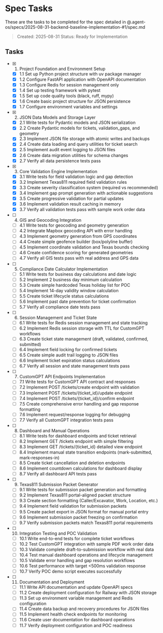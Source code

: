 # Spec Tasks

These are the tasks to be completed for the spec detailed in @.agent-os/specs/2025-08-31-backend-baseline-implementation-#1/spec.md

> Created: 2025-08-31
> Status: Ready for Implementation

## Tasks

- [x] 1. Project Foundation and Environment Setup
  - [x] 1.1 Set up Python project structure with uv package manager
  - [x] 1.2 Configure FastAPI application with OpenAPI documentation
  - [x] 1.3 Configure Redis for session management only
  - [x] 1.4 Set up testing framework with pytest
  - [x] 1.5 Set up code quality tools (black, ruff, mypy)
  - [x] 1.6 Create basic project structure for JSON persistence
  - [x] 1.7 Configure environment variables and settings

- [x] 2. JSON Data Models and Storage Layer
  - [x] 2.1 Write tests for Pydantic models and JSON serialization
  - [x] 2.2 Create Pydantic models for tickets, validation_gaps, and geometry
  - [x] 2.3 Implement JSON file storage with atomic writes and backups
  - [x] 2.4 Create data loading and query utilities for ticket search
  - [x] 2.5 Implement audit event logging to JSON files
  - [x] 2.6 Create data migration utilities for schema changes
  - [x] 2.7 Verify all data persistence tests pass

- [x] 3. Core Validation Engine Implementation
  - [x] 3.1 Write tests for field validation logic and gap detection
  - [x] 3.2 Implement Texas811 required field validation rules
  - [x] 3.3 Create severity classification system (required vs recommended)
  - [x] 3.4 Implement gap prompt generation with actionable suggestions
  - [x] 3.5 Create progressive validation for partial updates
  - [x] 3.6 Implement validation result caching in memory
  - [x] 3.7 Verify all validation tests pass with sample work order data

- [ ] 4. GIS and Geocoding Integration
  - [ ] 4.1 Write tests for geocoding and geometry generation
  - [ ] 4.2 Integrate Mapbox geocoding API with error handling
  - [ ] 4.3 Implement geometry generation from GPS coordinates
  - [ ] 4.4 Create simple geofence builder (box/polyline buffer)
  - [ ] 4.5 Implement coordinate validation and Texas bounds checking
  - [ ] 4.6 Create confidence scoring for generated geometries
  - [ ] 4.7 Verify all GIS tests pass with real address and GPS data

- [ ] 5. Compliance Date Calculator Implementation
  - [ ] 5.1 Write tests for business day calculations and date logic
  - [ ] 5.2 Implement 2 business day minimum calculation
  - [ ] 5.3 Create simple hardcoded Texas holiday list for POC
  - [ ] 5.4 Implement 14-day validity window calculation
  - [ ] 5.5 Create ticket lifecycle status calculations
  - [ ] 5.6 Implement past date prevention for ticket confirmation
  - [ ] 5.7 Verify all compliance date tests pass

- [ ] 6. Session Management and Ticket State
  - [ ] 6.1 Write tests for Redis session management and state tracking
  - [ ] 6.2 Implement Redis session storage with TTL for CustomGPT workflows
  - [ ] 6.3 Create ticket state management (draft, validated, confirmed, submitted)
  - [ ] 6.4 Implement field locking for confirmed tickets
  - [ ] 6.5 Create simple audit trail logging to JSON files
  - [ ] 6.6 Implement ticket expiration status calculations
  - [ ] 6.7 Verify all session and state management tests pass

- [ ] 7. CustomGPT API Endpoints Implementation
  - [ ] 7.1 Write tests for CustomGPT API contract and responses
  - [ ] 7.2 Implement POST /tickets/create endpoint with validation
  - [ ] 7.3 Implement POST /tickets/{ticket_id}/update endpoint
  - [ ] 7.4 Implement POST /tickets/{ticket_id}/confirm endpoint
  - [ ] 7.5 Create comprehensive error handling and gap response formatting
  - [ ] 7.6 Implement request/response logging for debugging
  - [ ] 7.7 Verify all CustomGPT integration tests pass

- [ ] 8. Dashboard and Manual Operations
  - [ ] 8.1 Write tests for dashboard endpoints and ticket retrieval
  - [ ] 8.2 Implement GET /tickets endpoint with simple filtering
  - [ ] 8.3 Implement GET /tickets/{ticket_id} detailed view endpoint
  - [ ] 8.4 Implement manual state transition endpoints (mark-submitted, mark-responses-in)
  - [ ] 8.5 Create ticket cancellation and deletion endpoints
  - [ ] 8.6 Implement countdown calculations for dashboard display
  - [ ] 8.7 Verify all dashboard API tests pass

- [ ] 9. Texas811 Submission Packet Generator
  - [ ] 9.1 Write tests for submission packet generation and formatting
  - [ ] 9.2 Implement Texas811 portal-aligned packet structure
  - [ ] 9.3 Create section formatting (Caller/Excavator, Work, Location, etc.)
  - [ ] 9.4 Implement field validation for submission packets
  - [ ] 9.5 Create packet export in JSON format for manual portal entry
  - [ ] 9.6 Implement submission packet freezing on confirmation
  - [ ] 9.7 Verify submission packets match Texas811 portal requirements

- [ ] 10. Integration Testing and POC Validation
  - [ ] 10.1 Write end-to-end tests for complete ticket workflows
  - [ ] 10.2 Test CustomGPT integration with sample PDF work order data
  - [ ] 10.3 Validate complete draft-to-submission workflow with real data
  - [ ] 10.4 Test manual dashboard operations and lifecycle management
  - [ ] 10.5 Validate error handling and gap resolution workflows
  - [ ] 10.6 Test performance with target <500ms validation response
  - [ ] 10.7 Verify POC demo script executes successfully

- [ ] 11. Documentation and Deployment
  - [ ] 11.1 Write API documentation and update OpenAPI specs
  - [ ] 11.2 Create deployment configuration for Railway with JSON storage
  - [ ] 11.3 Set up environment variable management and Redis configuration
  - [ ] 11.4 Create data backup and recovery procedures for JSON files
  - [ ] 11.5 Implement health check endpoints for monitoring
  - [ ] 11.6 Create user documentation for dashboard operations
  - [ ] 11.7 Verify deployment configuration and POC readiness

